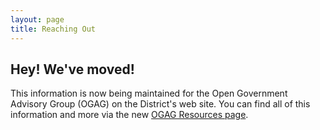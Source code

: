 ```yaml
---
layout: page
title: Reaching Out
---
```


## Hey! We've moved!

This information is now being maintained for the Open Government Advisory Group (OGAG) on the District's web site. You can find all of this information and more via the new [OGAG Resources page](http://ogag.dc.gov/page/open-resources). 
